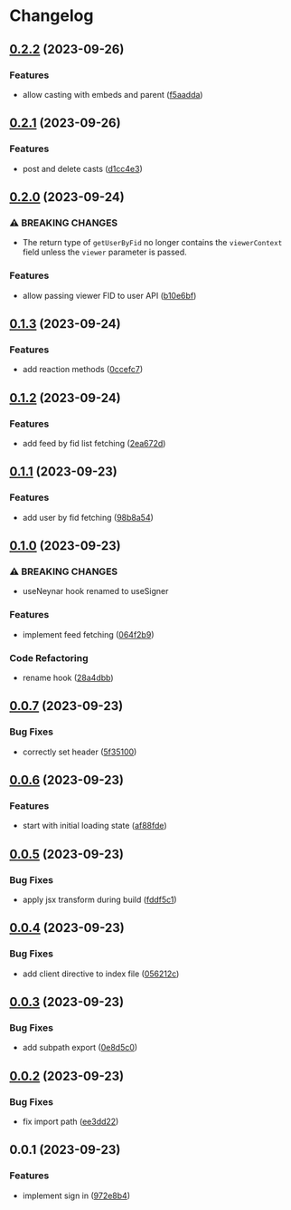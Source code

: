 # Changelog

## [0.2.2](https://github.com/alex-grover/neynar-next/compare/v0.2.1...v0.2.2) (2023-09-26)


### Features

* allow casting with embeds and parent ([f5aadda](https://github.com/alex-grover/neynar-next/commit/f5aadda29c4185757980d1b562d3828466d1d9e4))

## [0.2.1](https://github.com/alex-grover/neynar-next/compare/v0.2.0...v0.2.1) (2023-09-26)


### Features

* post and delete casts ([d1cc4e3](https://github.com/alex-grover/neynar-next/commit/d1cc4e35d7ac5633b2cb533d72f3bd625c8f0e2d))

## [0.2.0](https://github.com/alex-grover/neynar-next/compare/v0.1.3...v0.2.0) (2023-09-24)


### ⚠ BREAKING CHANGES

* The return type of `getUserByFid` no longer contains the `viewerContext` field unless the `viewer` parameter is passed.

### Features

* allow passing viewer FID to user API ([b10e6bf](https://github.com/alex-grover/neynar-next/commit/b10e6bfad311a0e1cefa77b7f51e6e3a03be15ba))

## [0.1.3](https://github.com/alex-grover/neynar-next/compare/v0.1.2...v0.1.3) (2023-09-24)


### Features

* add reaction methods ([0ccefc7](https://github.com/alex-grover/neynar-next/commit/0ccefc7549b57ed809ce25f0e04d2164797ec765))

## [0.1.2](https://github.com/alex-grover/neynar-next/compare/v0.1.1...v0.1.2) (2023-09-24)


### Features

* add feed by fid list fetching ([2ea672d](https://github.com/alex-grover/neynar-next/commit/2ea672d87a39526b1831644e709176d35ee10630))

## [0.1.1](https://github.com/alex-grover/neynar-next/compare/v0.1.0...v0.1.1) (2023-09-23)


### Features

* add user by fid fetching ([98b8a54](https://github.com/alex-grover/neynar-next/commit/98b8a5420d967ae2c736640bbbe608a253fce844))

## [0.1.0](https://github.com/alex-grover/neynar-next/compare/v0.0.7...v0.1.0) (2023-09-23)


### ⚠ BREAKING CHANGES

* useNeynar hook renamed to useSigner

### Features

* implement feed fetching ([064f2b9](https://github.com/alex-grover/neynar-next/commit/064f2b965dcca0198acbcfc22d885e1096121ff3))


### Code Refactoring

* rename hook ([28a4dbb](https://github.com/alex-grover/neynar-next/commit/28a4dbb112525103866c54bef8d63b15e674632f))

## [0.0.7](https://github.com/alex-grover/neynar-next/compare/v0.0.6...v0.0.7) (2023-09-23)


### Bug Fixes

* correctly set header ([5f35100](https://github.com/alex-grover/neynar-next/commit/5f35100f38a3e14b6d218126272e8dc6b293b820))

## [0.0.6](https://github.com/alex-grover/neynar-next/compare/v0.0.5...v0.0.6) (2023-09-23)


### Features

* start with initial loading state ([af88fde](https://github.com/alex-grover/neynar-next/commit/af88fde722177104aa73a283239f0c2c4ce67688))

## [0.0.5](https://github.com/alex-grover/neynar-next/compare/v0.0.4...v0.0.5) (2023-09-23)


### Bug Fixes

* apply jsx transform during build ([fddf5c1](https://github.com/alex-grover/neynar-next/commit/fddf5c11a305e6b830d8fa622555ef82c95788b6))

## [0.0.4](https://github.com/alex-grover/neynar-next/compare/v0.0.3...v0.0.4) (2023-09-23)


### Bug Fixes

* add client directive to index file ([056212c](https://github.com/alex-grover/neynar-next/commit/056212c9723a8eb87264899e542e5cd13cadb4b4))

## [0.0.3](https://github.com/alex-grover/neynar-next/compare/v0.0.2...v0.0.3) (2023-09-23)


### Bug Fixes

* add subpath export ([0e8d5c0](https://github.com/alex-grover/neynar-next/commit/0e8d5c0762538290cbfccaac6cee7dc65d96e80e))

## [0.0.2](https://github.com/alex-grover/neynar-next/compare/v0.0.1...v0.0.2) (2023-09-23)


### Bug Fixes

* fix import path ([ee3dd22](https://github.com/alex-grover/neynar-next/commit/ee3dd227a27326c0d64d17ea9b63389898aac1ac))

## 0.0.1 (2023-09-23)


### Features

* implement sign in ([972e8b4](https://github.com/alex-grover/neynar-next/commit/972e8b4ac498d329e73e7dbbc390ed8c04f87639))
